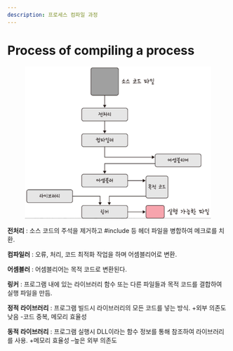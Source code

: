 ```yaml
---
description: 프로세스 컴파일 과정
---
```


# Process of compiling a process

<figure><img src="../../../.gitbook/assets/image (113).png" alt=""><figcaption></figcaption></figure>

**전처리** : 소스 코드의 주석을 제거하고 #include 등 헤더 파일을 병합하여 메크로를 치환.

**컴파일러** : 오류, 처리, 코드 최적화 작업을 하며 어셈블리어로 변환.

**어셈블러** : 어셈블리어는 목적 코드로 변환된다.

**링커** : 프로그램 내에 있는 라이브러리 함수 또는 다른 파일들과 목적 코드를 결합하여 실행 파일을 만듬.

**정적** **라이브러리** : 프로그램 빌드시 라이브러리의 모든 코드를 넣는 방식. +외부 의존도 낮음 -코드 중복, 메모리 효율성

**동적** **라이브러리** : 프로그램 실행시 DLL이라는 함수 정보를 통해 참조하여 라이브러리를 사용. +메모리 효율성 –높은 외부 의존도
